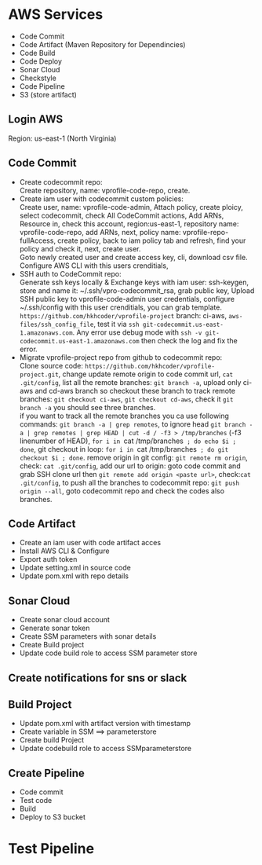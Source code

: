 # AWS Services
- Code Commit 
- Code Artifact (Maven Repository for Dependincies)
- Code Build 
- Code Deploy
- Sonar Cloud
- Checkstyle
- Code Pipeline
- S3 (store artifact)


## Login AWS  
Region: us-east-1 (North Virginia)
## Code Commit
- Create codecommit repo:  
Create repository, name: vprofile-code-repo, create.  
- Create iam user with codecommit custom policies:  
Create user, name: vprofile-code-admin, Attach policy, create ploicy, select codecommit, check All CodeCommit actions, Add ARNs, Resource in, check this account, region:us-east-1, repository name: vprofile-code-repo, add ARNs, next, policy name: vprofile-repo-fullAccess, create policy, back to iam policy tab and refresh, find your policy and check it, next, create user.  
Goto newly created user and create access key, cli, download csv file. 
Configure AWS CLI with this users crenditials,   
- SSH auth to CodeCommit repo:  
Generate ssh keys locally & Exchange keys with iam user: ssh-keygen, store and name it: ~/.ssh/vpro-codecommit_rsa, grab public key, Upload SSH public key to vprofile-code-admin user credentials, configure ~/.ssh/config with this user crenditials, you can grab template. `https://github.com/hkhcoder/vprofile-project` branch: ci-aws, `aws-files/ssh_config_file`, test it via `ssh git-codecommit.us-east-1.amazonaws.com`. Any error use debug mode with `ssh -v git-codecommit.us-east-1.amazonaws.com` then check the log and fix the error.  
- Migrate vprofile-project repo from github to codecommit repo:  
Clone source code: `https://github.com/hkhcoder/vprofile-project.git`, change update remote origin to code commit url, `cat .git/config`, list all the remote branches: `git branch -a`, upload only ci-aws and cd-aws branch so checkout these branch to track remote branches: `git checkout ci-aws`, `git checkout cd-aws`, check it `git branch -a` you should see three branches.  
if you want to track all the remote branches you ca use following commands: `git branch -a | grep remotes`, to ignore head `git branch -a | grep remotes | grep HEAD | cut -d / -f3 > /tmp/branches` (-f3 linenumber of HEAD), `for i in `cat /tmp/branches` ; do echo $i ; done`, git checkout in loop: `for i in `cat /tmp/branches` ; do git checkout $i ; done`. remove origin in git config: `git remote rm origin`, check: `cat .git/config`, add our url to origin: goto code commit and grab SSH clone url then `git remote add origin <paste url>`, check:`cat .git/config`, to push all the branches to codecommit repo: `git push origin --all`, goto codecommit repo and check the codes also branches.   

## Code Artifact
- Create an iam user with code artifact acces
- İnstall AWS CLI & Configure
- Export auth token
- Update setting.xml in source code 
- Update pom.xml with repo details

## Sonar Cloud
- Create sonar cloud account
- Generate sonar token
- Create SSM parameters with sonar details
- Create Build project
- Update code build role to access SSM parameter store

## Create notifications for sns or slack

## Build Project 
- Update pom.xml with artifact version with timestamp
- Create variable in SSM ==> parameterstore
- Create build Project
- Update codebuild role to access SSMparameterstore

## Create Pipeline
- Code commit
- Test code
- Build
- Deploy to S3 bucket

# Test Pipeline

